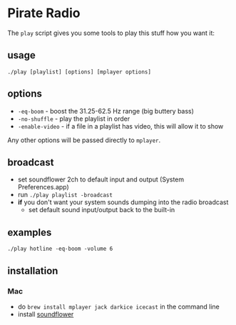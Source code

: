 # Pirate Radio

The `play` script gives you some tools to play this stuff how you want it:

## usage

`./play [playlist] [options] [mplayer options]`

## options

- `-eq-boom` - boost the 31.25-62.5 Hz range (big buttery bass)
- `-no-shuffle` - play the playlist in order
- `-enable-video` - if a file in a playlist has video, this will allow it to show

Any other options will be passed directly to `mplayer`.

## broadcast

- set soundflower 2ch to default input and output (System Preferences.app)
- run `./play playlist -broadcast`
- **if** you don't want your system sounds dumping into the radio broadcast
	- set default sound input/output back to the built-in

## examples

`./play hotline -eq-boom -volume 6`

## installation

### Mac

- do `brew install mplayer jack darkice icecast` in the command line
- install [soundflower](https://rogueamoeba.com/freebies/soundflower/)

